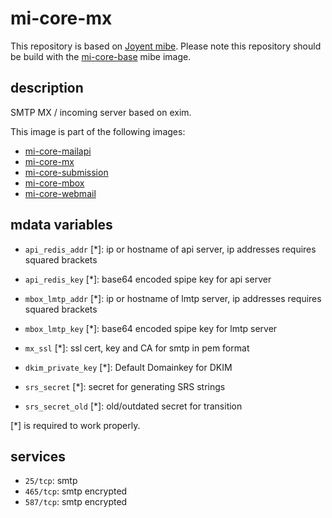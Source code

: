 # mi-core-mx

This repository is based on [Joyent mibe](https://github.com/joyent/mibe). Please note this repository should be build with the [mi-core-base](https://github.com/skylime/mi-core-base) mibe image.

## description

SMTP MX / incoming server based on exim.

This image is part of the following images:

- [mi-core-mailapi](https://github.com/skylime/mi-core-mailapi)
- [mi-core-mx](https://github.com/skylime/mi-core-mx)
- [mi-core-submission](https://github.com/skylime/mi-core-submission)
- [mi-core-mbox](https://github.com/skylime/mi-core-mbox)
- [mi-core-webmail](://github.com/skylime/mi-core-webmail)

## mdata variables

- `api_redis_addr` [*]: ip or hostname of api server, ip addresses requires squared brackets
- `api_redis_key` [*]: base64 encoded spipe key for api server
- `mbox_lmtp_addr` [*]: ip or hostname of lmtp server, ip addresses requires squared brackets
- `mbox_lmtp_key` [*]: base64 encoded spipe key for lmtp server
- `mx_ssl` [*]: ssl cert, key and CA for smtp in pem format

- `dkim_private_key` [*]: Default Domainkey for DKIM
- `srs_secret` [*]: secret for generating SRS strings
- `srs_secret_old` [*]: old/outdated secret for transition

[*] is required to work properly.

## services

- `25/tcp`: smtp
- `465/tcp`: smtp encrypted
- `587/tcp`: smtp encrypted
